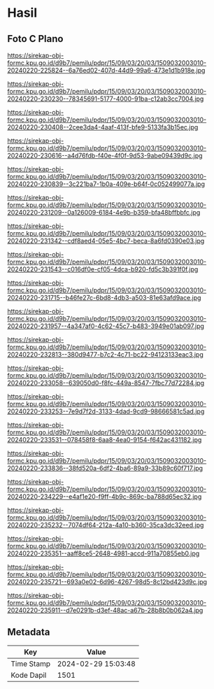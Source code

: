 # Hasil

## Foto C Plano

https://sirekap-obj-formc.kpu.go.id/d9b7/pemilu/pdpr/15/09/03/20/03/1509032003010-20240220-225824--6a76ed02-407d-44d9-99a6-473e1d1b918e.jpg

https://sirekap-obj-formc.kpu.go.id/d9b7/pemilu/pdpr/15/09/03/20/03/1509032003010-20240220-230230--78345691-5177-4000-91ba-c12ab3cc7004.jpg

https://sirekap-obj-formc.kpu.go.id/d9b7/pemilu/pdpr/15/09/03/20/03/1509032003010-20240220-230408--2cee3da4-4aaf-413f-bfe9-5133fa3b15ec.jpg

https://sirekap-obj-formc.kpu.go.id/d9b7/pemilu/pdpr/15/09/03/20/03/1509032003010-20240220-230616--a4d76fdb-f40e-4f0f-9d53-9abe09439d9c.jpg

https://sirekap-obj-formc.kpu.go.id/d9b7/pemilu/pdpr/15/09/03/20/03/1509032003010-20240220-230839--3c221ba7-1b0a-409e-b64f-0c052499077a.jpg

https://sirekap-obj-formc.kpu.go.id/d9b7/pemilu/pdpr/15/09/03/20/03/1509032003010-20240220-231209--0a126009-6184-4e9b-b359-bfa48bffbbfc.jpg

https://sirekap-obj-formc.kpu.go.id/d9b7/pemilu/pdpr/15/09/03/20/03/1509032003010-20240220-231342--cdf8aed4-05e5-4bc7-beca-8a6fd0390e03.jpg

https://sirekap-obj-formc.kpu.go.id/d9b7/pemilu/pdpr/15/09/03/20/03/1509032003010-20240220-231543--c016df0e-cf05-4dca-b920-fd5c3b391f0f.jpg

https://sirekap-obj-formc.kpu.go.id/d9b7/pemilu/pdpr/15/09/03/20/03/1509032003010-20240220-231715--b46fe27c-6bd8-4db3-a503-81e63afd9ace.jpg

https://sirekap-obj-formc.kpu.go.id/d9b7/pemilu/pdpr/15/09/03/20/03/1509032003010-20240220-231957--4a347af0-4c62-45c7-b483-3949e01ab097.jpg

https://sirekap-obj-formc.kpu.go.id/d9b7/pemilu/pdpr/15/09/03/20/03/1509032003010-20240220-232813--380d9477-b7c2-4c71-bc22-94123133eac3.jpg

https://sirekap-obj-formc.kpu.go.id/d9b7/pemilu/pdpr/15/09/03/20/03/1509032003010-20240220-233058--639050d0-f8fc-449a-8547-7fbc77d72284.jpg

https://sirekap-obj-formc.kpu.go.id/d9b7/pemilu/pdpr/15/09/03/20/03/1509032003010-20240220-233253--7e9d7f2d-3133-4dad-9cd9-98666581c5ad.jpg

https://sirekap-obj-formc.kpu.go.id/d9b7/pemilu/pdpr/15/09/03/20/03/1509032003010-20240220-233531--078458f8-6aa8-4ea0-9154-f642ac431182.jpg

https://sirekap-obj-formc.kpu.go.id/d9b7/pemilu/pdpr/15/09/03/20/03/1509032003010-20240220-233836--38fd520a-6df2-4ba6-89a9-33b89c60f717.jpg

https://sirekap-obj-formc.kpu.go.id/d9b7/pemilu/pdpr/15/09/03/20/03/1509032003010-20240220-234229--e4af1e20-f9ff-4b9c-869c-ba788d65ec32.jpg

https://sirekap-obj-formc.kpu.go.id/d9b7/pemilu/pdpr/15/09/03/20/03/1509032003010-20240220-235232--7074df64-212a-4a10-b360-35ca3dc32eed.jpg

https://sirekap-obj-formc.kpu.go.id/d9b7/pemilu/pdpr/15/09/03/20/03/1509032003010-20240220-235351--aaff8ce5-2648-4981-accd-911a70855eb0.jpg

https://sirekap-obj-formc.kpu.go.id/d9b7/pemilu/pdpr/15/09/03/20/03/1509032003010-20240220-235721--693a0e02-6d96-4267-98d5-8c12bd423d9c.jpg

https://sirekap-obj-formc.kpu.go.id/d9b7/pemilu/pdpr/15/09/03/20/03/1509032003010-20240220-235911--d7e0291b-d3ef-48ac-a67b-28b8b0b062a4.jpg


## Metadata

| Key        | Value               |
| ---------- | ------------------- |
| Time Stamp | 2024-02-29 15:03:48 |
| Kode Dapil | 1501                |



